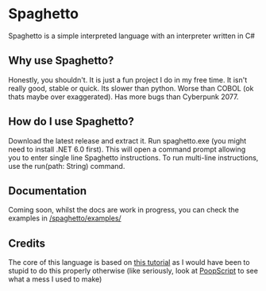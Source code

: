 # Spaghetto
Spaghetto is a simple interpreted language with an interpreter written in C#

## Why use Spaghetto?
Honestly, you shouldn't. It is just a fun project I do in my free time. It isn't really good, stable or quick. Its slower than python. Worse than COBOL (ok thats maybe over exaggerated). Has more bugs than Cyberpunk 2077.

## How do I use Spaghetto?
Download the latest release and extract it. Run spaghetto.exe (you might need to install .NET 6.0 first). This will open a command prompt allowing you to enter single line
Spaghetto instructions. To run multi-line instructions, use the run(path: String) command.

## Documentation
Coming soon, whilst the docs are work in progress, you can check the examples in [/spaghetto/examples/](https://github.com/GoldenretriverYT/spaghetto/tree/main/spaghetto/examples)

## Credits
The core of this language is based on [this tutorial](https://www.youtube.com/watch?v=Eythq9848Fg) as I would have been to stupid to do this properly otherwise (like seriously, look at [PoopScript](https://github.com/GoldenretriverYT/PoopScript) to see what a mess I used to make)
